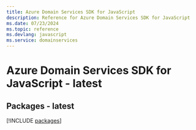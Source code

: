 ```yaml
---
title: Azure Domain Services SDK for JavaScript
description: Reference for Azure Domain Services SDK for JavaScript
ms.date: 07/23/2024
ms.topic: reference
ms.devlang: javascript
ms.service: domainservices
---
```

# Azure Domain Services SDK for JavaScript - latest
## Packages - latest
[!INCLUDE [packages](domain-services-index.md)]